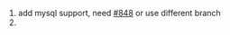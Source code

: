 1. add mysql support, need [#848](https://github.com/audreyr/cookiecutter/pull/848)
    or use different branch
2. 
